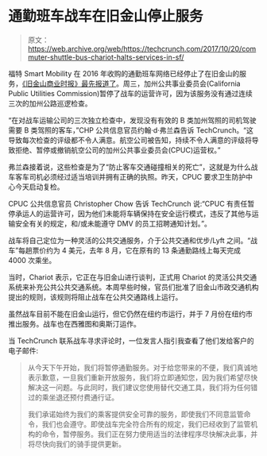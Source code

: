 # 通勤班车战车在旧金山停止服务 

> 原文：<https://web.archive.org/web/https://techcrunch.com/2017/10/20/commuter-shuttle-bus-chariot-halts-services-in-sf/>

福特 Smart Mobility 在 2016 年收购的通勤班车网络已经停止了在旧金山的服务，[《旧金山商业时报》最先报道了](https://web.archive.org/web/20221217202233/https://www.bizjournals.com/sanfrancisco/news/2017/10/19/chariot-van-service-halted.html)。周三，加州公共事业委员会(California Public Utilities Commission)暂停了战车的运营许可，因为该服务没有通过连续三次的加州公路巡逻检查。

“在对战车运输公司的三次独立检查中，发现没有有效的 B 类加州驾照的司机驾驶需要 B 类驾照的客车，”CHP 公共信息官员约翰·d·弗兰森告诉 TechCrunch。“这导致每次检查的评级都不令人满意。航空公司被告知，持续不令人满意的评级将导致拒绝、暂停或撤销航空公司的加州公共事业委员会(CPUC)运营权。”

 弗兰森接着说，这些检查是为了“防止客车交通碰撞相关的死亡”，这就是为什么战车客车司机必须经过适当培训并拥有正确的执照。昨天，CPUC 要求卫生防护中心今天启动复检。

CPUC 公共信息官员 Christopher Chow 告诉 TechCrunch 说:“CPUC 有责任暂停承运人的运营许可，因为他们未能将车辆保持在安全运行模式，违反了其他与运输安全有关的规定，和/或未能遵守 DMV 的员工招聘通知计划。”。

战车将自己定位为一种灵活的公共交通服务，介于公共交通和优步/Lyft 之间。“战车”每趟票价约为 4 美元，去年 8 月，它在原有的 13 条通勤路线上每天完成 4000 次乘坐。

当时，Chariot 表示，它正在与旧金山进行谈判，正式用 Chariot 的灵活公共交通系统来补充公共公共交通系统。本周早些时候，官员们批准了旧金山市政交通机构提出的规则，该规则将阻止战车在公共交通路线上运行。

虽然战车目前不能在旧金山运行，但它仍然在纽约市运行，并于 7 月份在纽约市推出服务。战车也在西雅图和奥斯汀运作。

当 TechCrunch 联系战车寻求评论时，一位发言人指引我查看了他们发给客户的电子邮件:

> 从今天下午开始，我们将暂停通勤服务。对于给您带来的不便，我们真诚地表示歉意，一旦我们重新开放服务，我们将立即通知您，因为我们希望尽快解决这一问题。与此同时，我们建议您使用替代交通工具，我们将为任何错过的乘坐退还预付费通行证。
> 
> 我们承诺始终为我们的乘客提供安全可靠的服务，即使我们不同意监管命令，我们也会遵守。即使战车完全符合所有的规定，我们已经收到了监管机构的命令，暂停服务。我们正在努力使用适当的法律程序尽快解决此事，并将尽快向我们的骑手提供更新。